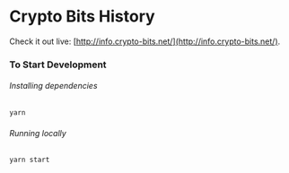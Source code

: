 # Crypto Bits History

Check it out live: [http://info.crypto-bits.net/](http://info.crypto-bits.net/).

### To Start Development

###### Installing dependencies
```bash
yarn
```

###### Running locally
```bash
yarn start
```
